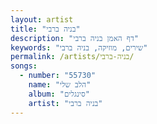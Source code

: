 ```yaml
---
layout: artist
title: "בניה ברבי"
description: "דף האמן בניה ברבי"
keywords: "שירים, מוזיקה, בניה ברבי"
permalink: /artists/בניה-ברבי/
songs:
  - number: "55730"
    name: "הלב שלי"
    album: "סינגלים"
    artist: "בניה ברבי"
---
```

